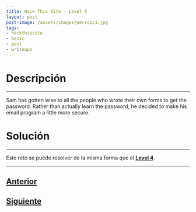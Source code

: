 ```yaml
---
title: Hack This Site - Level 5
layout: post
post-image: /assets/images/perropc1.jpg 
tags:
- hackthissite
- basic
- post
- writeups
---
```

# Descripción
---

Sam has gotten wise to all the people who wrote their own forms to get the password. Rather than actually learn the password, he decided to make his email program a little more secure.


# Solución
---

Este reto se puede resolver de la misma forma que el **[Level 4](/blog/Level-4)**.


---

## [Anterior](/blog/Level-4)
## [Siguiente](/blog/Level-6)